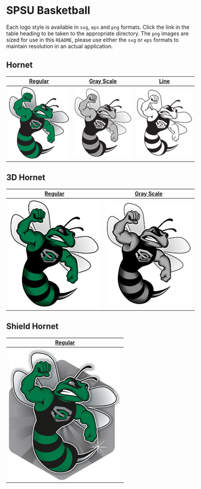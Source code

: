 # SPSU Basketball 

Each logo style is available in `svg`, `eps` and `png` formats. Click the link in the table heading to be taken to the
appropriate directory. The `png` images are sized for use in this `README`, please use either the `svg` or `eps` 
formats to maintain resolution in an actual application.


## Hornet

| [Regular](SPSU_Hornet) | [Gray Scale](SPSU_Hornet) | [Line](SPSU_Hornet) |
| ------------- | ------------- | ------------- |
| ![Regular](SPSU_Hornet/hornet.png) | ![Gray Scale](SPSU_Hornet/hornet_bw.png) | ![Line](SPSU_Hornet/hornet_line.png) |


## 3D Hornet

| [Regular](SPSU_Hornet) | [Gray Scale](SPSU_Hornet) |
| ------------- | ------------- |
| ![Regular](SPSU_Hornet/3d_hornet.jpg) | ![Gray Scale](SPSU_Hornet/3d_hornet_bw.jpg) |


## Shield Hornet

| [Regular](SPSU_Hornet) |
| ------------- |
| ![Regular](SPSU_Hornet/hornet_shield.png) |
